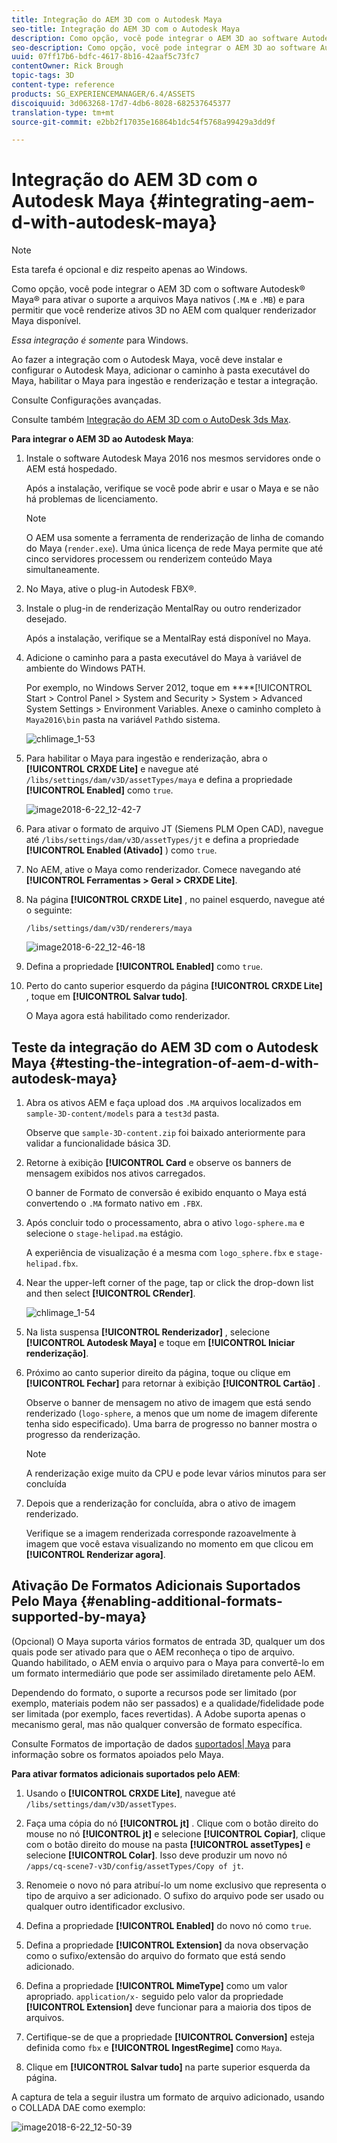 ```yaml
---
title: Integração do AEM 3D com o Autodesk Maya
seo-title: Integração do AEM 3D com o Autodesk Maya
description: Como opção, você pode integrar o AEM 3D ao software Autodesk® Maya® para permitir o suporte a arquivos Maya nativos (.MA e .MB) e para permitir que você renderize ativos 3D no AEM com qualquer renderizador Maya disponível.
seo-description: Como opção, você pode integrar o AEM 3D ao software Autodesk® Maya® para permitir o suporte a arquivos Maya nativos (.MA e .MB) e para permitir que você renderize ativos 3D no AEM com qualquer renderizador Maya disponível.
uuid: 07ff17b6-bdfc-4617-8b16-42aaf5c73fc7
contentOwner: Rick Brough
topic-tags: 3D
content-type: reference
products: SG_EXPERIENCEMANAGER/6.4/ASSETS
discoiquuid: 3d063268-17d7-4db6-8028-682537645377
translation-type: tm+mt
source-git-commit: e2bb2f17035e16864b1dc54f5768a99429a3dd9f

---
```



# Integração do AEM 3D com o Autodesk Maya {#integrating-aem-d-with-autodesk-maya}

>[!NOTE]
>
>Esta tarefa é opcional e diz respeito apenas ao Windows.

Como opção, você pode integrar o AEM 3D com o software Autodesk® Maya® para ativar o suporte a arquivos Maya nativos (`.MA` e `.MB`) e para permitir que você renderize ativos 3D no AEM com qualquer renderizador Maya disponível.

*Essa integração é somente* para Windows.

Ao fazer a integração com o Autodesk Maya, você deve instalar e configurar o Autodesk Maya, adicionar o caminho à pasta executável do Maya, habilitar o Maya para ingestão e renderização e testar a integração.

Consulte Configurações [](advanced-config-3d.md)avançadas.

Consulte também [Integração do AEM 3D com o AutoDesk 3ds Max](integrating-aem-3d-with-autodesk-3ds-max.md).

**Para integrar o AEM 3D ao Autodesk Maya**:

1. Instale o software Autodesk Maya 2016 nos mesmos servidores onde o AEM está hospedado.

   Após a instalação, verifique se você pode abrir e usar o Maya e se não há problemas de licenciamento.

   >[!NOTE]
   >
   >O AEM usa somente a ferramenta de renderização de linha de comando do Maya (`render.exe`). Uma única licença de rede Maya permite que até cinco servidores processem ou renderizem conteúdo Maya simultaneamente.

1. No Maya, ative o plug-in Autodesk FBX®.
1. Instale o plug-in de renderização MentalRay ou outro renderizador desejado.

   Após a instalação, verifique se a MentalRay está disponível no Maya.

1. Adicione o caminho para a pasta executável do Maya à variável de ambiente do Windows PATH.

   Por exemplo, no Windows Server 2012, toque em ****[!UICONTROL Start > Control Panel > System and Security > System > Advanced System Settings > Environment Variables. Anexe o caminho completo à `Maya2016\bin` pasta na variável `Path`do sistema.

   ![chlimage_1-53](assets/chlimage_1-53.png)

1. Para habilitar o Maya para ingestão e renderização, abra o **[!UICONTROL CRXDE Lite]** e navegue até `/libs/settings/dam/v3D/assetTypes/maya` e defina a propriedade **[!UICONTROL Enabled]** como `true`.

   ![image2018-6-22_12-42-7](assets/image2018-6-22_12-42-7.png)

1. Para ativar o formato de arquivo JT (Siemens PLM Open CAD), navegue até `/libs/settings/dam/v3D/assetTypes/jt` e defina a propriedade **[!UICONTROL Enabled (Ativado]** ) como `true`.
1. No AEM, ative o Maya como renderizador. Comece navegando até **[!UICONTROL Ferramentas > Geral > CRXDE Lite]**.
1. Na página **[!UICONTROL CRXDE Lite]** , no painel esquerdo, navegue até o seguinte:

   `/libs/settings/dam/v3D/renderers/maya`

   ![image2018-6-22_12-46-18](assets/image2018-6-22_12-46-18.png)

1. Defina a propriedade **[!UICONTROL Enabled]** como `true`.

1. Perto do canto superior esquerdo da página **[!UICONTROL CRXDE Lite]** , toque em **[!UICONTROL Salvar tudo]**.

   O Maya agora está habilitado como renderizador.

## Teste da integração do AEM 3D com o Autodesk Maya {#testing-the-integration-of-aem-d-with-autodesk-maya}

1. Abra os ativos AEM e faça upload dos `.MA` arquivos localizados em `sample-3D-content/models` para a `test3d` pasta.

   Observe que `sample-3D-content.zip` foi baixado anteriormente para validar a funcionalidade básica 3D.

1. Retorne à exibição **[!UICONTROL Card** e observe os banners de mensagem exibidos nos ativos carregados.

   O banner de Formato de conversão é exibido enquanto o Maya está convertendo o `.MA` formato nativo em `.FBX`.

1. Após concluir todo o processamento, abra o ativo `logo-sphere.ma` e selecione o `stage-helipad.ma` estágio.

   A experiência de visualização é a mesma com `logo_sphere.fbx` e `stage-helipad.fbx`.

1. Near the upper-left corner of the page, tap or click the drop-down list and then select **[!UICONTROL CRender]**.

   ![chlimage_1-54](assets/chlimage_1-54.png)

1. Na lista suspensa **[!UICONTROL Renderizador]** , selecione **[!UICONTROL Autodesk Maya]** e toque em **[!UICONTROL Iniciar renderização]**.
1. Próximo ao canto superior direito da página, toque ou clique em **[!UICONTROL Fechar]** para retornar à exibição **[!UICONTROL Cartão]** .

   Observe o banner de mensagem no ativo de imagem que está sendo renderizado (`logo-sphere`, a menos que um nome de imagem diferente tenha sido especificado). Uma barra de progresso no banner mostra o progresso da renderização.

   >[!NOTE]
   >
   >A renderização exige muito da CPU e pode levar vários minutos para ser concluída

1. Depois que a renderização for concluída, abra o ativo de imagem renderizado.

   Verifique se a imagem renderizada corresponde razoavelmente à imagem que você estava visualizando no momento em que clicou em **[!UICONTROL Renderizar agora]**.

## Ativação De Formatos Adicionais Suportados Pelo Maya {#enabling-additional-formats-supported-by-maya}

(Opcional) O Maya suporta vários formatos de entrada 3D, qualquer um dos quais pode ser ativado para que o AEM reconheça o tipo de arquivo. Quando habilitado, o AEM envia o arquivo para o Maya para convertê-lo em um formato intermediário que pode ser assimilado diretamente pelo AEM.

Dependendo do formato, o suporte a recursos pode ser limitado (por exemplo, materiais podem não ser passados) e a qualidade/fidelidade pode ser limitada (por exemplo, faces revertidas). A Adobe suporta apenas o mecanismo geral, mas não qualquer conversão de formato específica.

Consulte Formatos de importação de dados [suportados| Maya](https://knowledge.autodesk.com/support/maya/learn-explore/caas/CloudHelp/cloudhelp/2016/ENU/Maya/files/GUID-69BC066D-D4D8-4B12-900C-CF42E798A5D6-htm.html) para informação sobre os formatos apoiados pelo Maya.

**Para ativar formatos adicionais suportados pelo AEM**:

1. Usando o **[!UICONTROL CRXDE Lite]**, navegue até `/libs/settings/dam/v3D/assetTypes`.
1. Faça uma cópia do nó **[!UICONTROL jt]** . Clique com o botão direito do mouse no nó **[!UICONTROL jt]** e selecione **[!UICONTROL Copiar]**, clique com o botão direito do mouse na pasta **[!UICONTROL assetTypes]** e selecione **[!UICONTROL Colar]**. Isso deve produzir um novo nó `/apps/cq-scene7-v3D/config/assetTypes/Copy of jt`.
1. Renomeie o novo nó para atribuí-lo um nome exclusivo que representa o tipo de arquivo a ser adicionado. O sufixo do arquivo pode ser usado ou qualquer outro identificador exclusivo.

1. Defina a propriedade **[!UICONTROL Enabled]** do novo nó como `true`.

1. Defina a propriedade **[!UICONTROL Extension]** da nova observação como o sufixo/extensão do arquivo do formato que está sendo adicionado.
1. Defina a propriedade **[!UICONTROL MimeType]** como um valor apropriado. `application/x-` seguido pelo valor da propriedade **[!UICONTROL Extension]** deve funcionar para a maioria dos tipos de arquivos.
1. Certifique-se de que a propriedade **[!UICONTROL Conversion]** esteja definida como `fbx` e **[!UICONTROL IngestRegime]** como `Maya`.
1. Clique em **[!UICONTROL Salvar tudo]** na parte superior esquerda da página.

A captura de tela a seguir ilustra um formato de arquivo adicionado, usando o COLLADA DAE como exemplo:

![image2018-6-22_12-50-39](assets/image2018-6-22_12-50-39.png)

